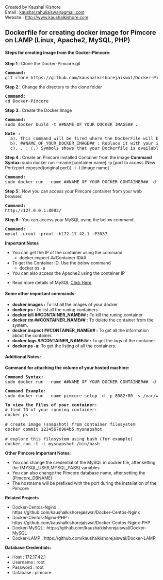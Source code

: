 Created by Kaushal Kishore <br>
Email : kaushal.rahuljaiswal@gmail.com<br>
Website : http://www.kaushalkishore.com<br>

<h2>Dockerfile for creating docker image for Pimcore on LAMP (Linux, Apache2, MySQL, PHP)</h2>

<h4>Steps for creating image from the Docker-Pimcore:</h4>

<b>Step 1 :</b> Clone the Docker-Pimcore.git
<pre>
<b>Command: </b>
git clone https://github.com/kaushalkishorejaiswal/Docker-Pimcore.git
</pre>

<b>Step 2 :</b> Change the directory to the clone folder
<pre>
<b>Command:</b>
cd Docker-Pimcore
</pre>

<b>Step 3 :</b> Create the Docker Image
<pre>
<b>Command: </b>
sudo docker build -t ##NAME_OF_YOUR_DOCKER_IMAGE## .
</pre>

<pre>
<b>Note : </b>
  a). This command will be fired where the DockerFile will be placed
  b). ##NAME_OF_YOUR_DOCKER_IMAGE## : Replace it with your image name
  c). . : (.) Symbols shows that your Dockerfile is available on the same directory where you are running the command.
</pre>

<b>Step 4 :</b> Create an Pimcore Installed Container from the image
<b>Command Syntax: </b>
sudo docker run --name [container name] -p [port to access (New Port):port exposed(original port)] -i -t [image name]
<pre>
<b>Command:</b>
sudo docker run --name ##NAME_OF_YOUR_DOCKER_CONTAINER## -d -p 8082:80 -p3307:3306 ##NAME_OF_YOUR_DOCKER_IMAGE##
</pre>

<b>Step 5 :</b> Now you can access your Pimcore container from your web browser.
<pre>
<b>Command:</b>
http://127.0.0.1:8082/
</pre>

<b>Step 6 :</b> You can access your MySQL using the below command.
<pre>
<b>Command:</b>
mysql -uroot -proot -h172.17.42.1 -P3037
</pre>
<b>Important Notes</b>
<ul>
  <li>
    You can get the IP of the container using the command
    <ul><li>docker inspect ##Container ID##</li></ul>
  </li>
  <li>
    To get the Container ID. Use the below command
    <ul><li>docker ps -a</li></ul>
  </li>
  <li>You can also access the Apache2 using the container IP</p>
  <li>Read more details of MySQL <a href="https://github.com/kaushalkishorejaiswal/Docker-MySQL">Click Here</a></li>
</ul>

<h4>Some other important commands:</h4>
<ul>
<li><b>docker images :</b> To list all the images of your docker</li>
<li><b>docker ps :</b> To list all the runing containers</li>
<li><b>docker kill ##CONTAINER_NAME## :</b> To kill the runing container</li>
<li><b>docker rm ##CONTAINER_NAME## :</b> To delete the container from the system.</li>
<li><b>docker inspect ##CONTAINER_NAME## :</b> To get all the information about the container.</li>
<li><b>docker logs ##CONTAINER_NAME## :</b> To get the logs of the container.</li>
<li><b>docker ps -a:</b> To get the listing of all the containers.</li>
</ul>

<h4>Additional Notes:</h4>
<b>Command for attaching the volume of your hosted machine:</b>
<pre>
<b>Command Syntax:</b>
sudo docker run --name ##NAME_OF_YOUR_DOCKER_CONTAINER## -d -p 8082:80 -v ##HOSTED_VOLUME_LOCATION##:##CONTAINER_VOLUME_LOCATION## ##YOUR_IMAGE_NAME##
</pre>

<pre>
<b>Command Example:</b>
sudo docker run --name pimcore_setup -d -p 8082:80 -v /var/www/kaushal:/var/www pimcore_kaushal
</pre>

<pre>
<b>To view the Files of your container:</b>
# find ID of your running container:
docker ps

# create image (snapshot) from container filesystem
docker commit 12345678904b5 mysnapshot

# explore this filesystem using bash (for example)
docker run -t -i mysnapshot /bin/bash
</pre>
<b>Other Pimcore Important Notes:</b>
<ul>
  <li>You can change the credential of the MySQL in docker file, after setting the (MYSQL_USER,MYSQL_PASS) variables</li>
  <li>You can also change the Pimcore database name, after setting the (Pimcore_DBNAME)</li>
  <li>The hostname will be prefixed with the port during the installation of the Pimcore</li>
</ul>
<b>Related Projects</b>
<ul>
  <li>Docker-Centos-Nginx : https://github.com/kaushalkishorejaiswal/Docker-Centos-Nginx </li>
  <li>Docker-Centos-Nginx-PHP : https://github.com/kaushalkishorejaiswal/Docker-Centos-Nginx-PHP </li>
  <li>Docker-MySQL :  https://github.com/kaushalkishorejaiswal/Docker-MySQL </li>
  <li>Docker-LAMP : https://github.com/kaushalkishorejaiswal/Docker-LAMP </li>
</ul>

<b>Database Credentials:</b>
<ul>
	<li>Host : 172.17.42.1</li>
	<li>Username : root</li>
	<li>Password : root</li>
	<li>Database : pimcore</li>
</ul>
